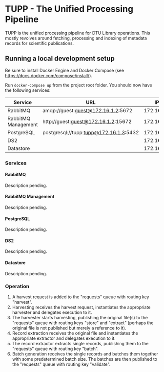 # TUPP - The Unified Processing Pipeline

TUPP is the unified processing pipeline for DTU Library operations. This mostly revolves around fetching, processing and
indexing of metadata records for scientific publications.

## Running a local development setup

Be sure to install Docker Engine and Docker Compose (see https://docs.docker.com/compose/install/).

Run `docker-compose up` from the project root folder. You should now have the following services:

| Service             | URL                                    | IP         |
|---------------------|----------------------------------------|------------|
| RabbitMQ            | amqp://guest:guest@172.16.1.2:5672     | 172.16.1.2 |
| RabbitMQ Management | http://guest:guest@172.16.1.2:15672    | 172.16.1.2 |
| PostgreSQL          | postgresql://tupp:tupp@172.16.1.3:5432 | 172.16.1.3 |
| DS2                 |                                        | 172.16.1.4 |
| Datastore           |                                        | 172.16.1.5 |

### Services

#### RabbitMQ

Description pending.

#### RabbitMQ Management

Description pending.

#### PostgreSQL

Description pending.

#### DS2

Description pending.

#### Datastore

Description pending.

### Operation

1. A harvest request is added to the "requests" queue with routing key "harvest".
2. Harvesting receives the harvest request, instantiates the appropriate harvester and delegates execution to it.
3. The harvester starts harvesting, publishing the original file(s) to the "requests" queue with routing keys "store" and "extract"
   (perhaps the original file is not published but merely a reference to it).
4. Record extraction receives the original file and instantiates the appropriate extractor and delegates execution to it.
5. The record extractor extracts single records, publishing them to the "requests" queue with routing key "batch".
6. Batch generation receives the single records and batches them together with some predetermined batch size. The batches are then
   published to the "requests" queue with routing key "validate".
